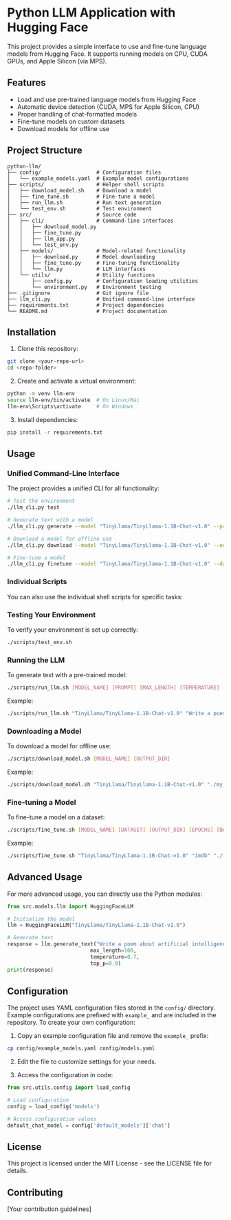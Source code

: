 # Python LLM Application with Hugging Face

This project provides a simple interface to use and fine-tune language models from Hugging Face. It supports running models on CPU, CUDA GPUs, and Apple Silicon (via MPS).

## Features

- Load and use pre-trained language models from Hugging Face
- Automatic device detection (CUDA, MPS for Apple Silicon, CPU)
- Proper handling of chat-formatted models
- Fine-tune models on custom datasets
- Download models for offline use

## Project Structure

```
python-llm/
├── config/                  # Configuration files
│   └── example_models.yaml  # Example model configurations
├── scripts/                 # Helper shell scripts
│   ├── download_model.sh    # Download a model
│   ├── fine_tune.sh         # Fine-tune a model
│   ├── run_llm.sh           # Run text generation
│   └── test_env.sh          # Test environment
├── src/                     # Source code
│   ├── cli/                 # Command-line interfaces
│   │   ├── download_model.py
│   │   ├── fine_tune.py
│   │   ├── llm_app.py
│   │   └── test_env.py
│   ├── models/              # Model-related functionality
│   │   ├── download.py      # Model downloading
│   │   ├── fine_tune.py     # Fine-tuning functionality
│   │   └── llm.py           # LLM interfaces
│   └── utils/               # Utility functions
│       ├── config.py        # Configuration loading utilities
│       └── environment.py   # Environment testing
├── .gitignore               # Git ignore file
├── llm_cli.py               # Unified command-line interface
├── requirements.txt         # Project dependencies
└── README.md                # Project documentation
```

## Installation

1. Clone this repository:

```bash
git clone <your-repo-url>
cd <repo-folder>
```

2. Create and activate a virtual environment:

```bash
python -m venv llm-env
source llm-env/bin/activate  # On Linux/Mac
llm-env\Scripts\activate     # On Windows
```

3. Install dependencies:

```bash
pip install -r requirements.txt
```

## Usage

### Unified Command-Line Interface

The project provides a unified CLI for all functionality:

```bash
# Test the environment
./llm_cli.py test

# Generate text with a model
./llm_cli.py generate --model "TinyLlama/TinyLlama-1.1B-Chat-v1.0" --prompt "Write a story about space:"

# Download a model for offline use
./llm_cli.py download --model "TinyLlama/TinyLlama-1.1B-Chat-v1.0" --output "./my_model"

# Fine-tune a model
./llm_cli.py finetune --model "TinyLlama/TinyLlama-1.1B-Chat-v1.0" --dataset "imdb" --output "./fine_tuned"
```

### Individual Scripts

You can also use the individual shell scripts for specific tasks:

### Testing Your Environment

To verify your environment is set up correctly:

```bash
./scripts/test_env.sh
```

### Running the LLM

To generate text with a pre-trained model:

```bash
./scripts/run_llm.sh [MODEL_NAME] [PROMPT] [MAX_LENGTH] [TEMPERATURE] [TOP_P]
```

Example:

```bash
./scripts/run_llm.sh "TinyLlama/TinyLlama-1.1B-Chat-v1.0" "Write a poem about AI:"
```

### Downloading a Model

To download a model for offline use:

```bash
./scripts/download_model.sh [MODEL_NAME] [OUTPUT_DIR]
```

Example:

```bash
./scripts/download_model.sh "TinyLlama/TinyLlama-1.1B-Chat-v1.0" "./my_model"
```

### Fine-tuning a Model

To fine-tune a model on a dataset:

```bash
./scripts/fine_tune.sh [MODEL_NAME] [DATASET] [OUTPUT_DIR] [EPOCHS] [BATCH_SIZE] [LEARNING_RATE] [MAX_LENGTH]
```

Example:

```bash
./scripts/fine_tune.sh "TinyLlama/TinyLlama-1.1B-Chat-v1.0" "imdb" "./fine_tuned_model"
```

## Advanced Usage

For more advanced usage, you can directly use the Python modules:

```python
from src.models.llm import HuggingFaceLLM

# Initialize the model
llm = HuggingFaceLLM("TinyLlama/TinyLlama-1.1B-Chat-v1.0")

# Generate text
response = llm.generate_text("Write a poem about artificial intelligence:",
                           max_length=100,
                           temperature=0.7,
                           top_p=0.9)
print(response)
```

## Configuration

The project uses YAML configuration files stored in the `config/` directory. Example configurations are prefixed with `example_` and are included in the repository. To create your own configuration:

1. Copy an example configuration file and remove the `example_` prefix:

```bash
cp config/example_models.yaml config/models.yaml
```

2. Edit the file to customize settings for your needs.

3. Access the configuration in code:

```python
from src.utils.config import load_config

# Load configuration
config = load_config('models')

# Access configuration values
default_chat_model = config['default_models']['chat']
```

## License

This project is licensed under the MIT License - see the LICENSE file for details.

## Contributing

[Your contribution guidelines]
